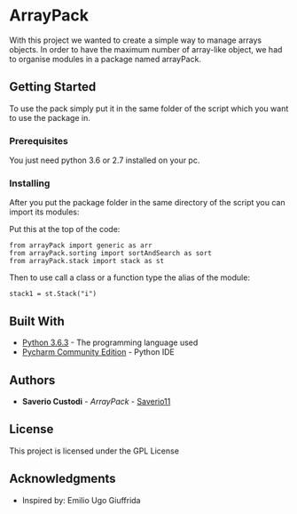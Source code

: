 # ArrayPack

With this project we wanted to create a simple way to manage arrays objects. In order to have the maximum number of array-like object, we had to organise modules in a package named arrayPack.

## Getting Started

To use the pack simply put it in the same folder of the script which you want to use the package in.


### Prerequisites

You just need python 3.6 or 2.7 installed on your pc.

### Installing

After you put the package folder in the same directory of the script you can import its modules:

Put this at the top of the code:

```
from arrayPack import generic as arr
from arrayPack.sorting import sortAndSearch as sort
from arrayPack.stack import stack as st
```

Then to use call a class or a function type the alias of the module:

```
stack1 = st.Stack("i")
```



## Built With

* [Python 3.6.3](https://www.python.org/) - The programming language used
* [Pycharm Community Edition](https://www.jetbrains.com/pycharm/) - Python IDE

## Authors

* **Saverio Custodi** - *ArrayPack* - [Saverio11](https://github.com/Saverio11)


## License

This project is licensed under the GPL License

## Acknowledgments

* Inspired by: Emilio Ugo Giuffrida

